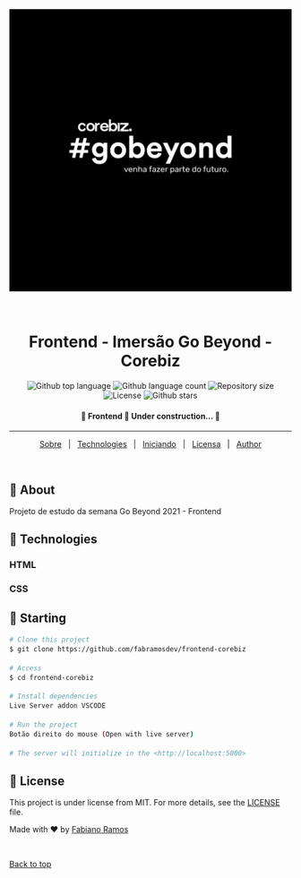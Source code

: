 <div align="center" id="top"> 
  <img src="./.github/gobeyond.jpg" alt="Go Beyond Corebiz" />

  &#xa0;

  <!-- <a href="https://frontend.netlify.app">Demo</a> -->
</div>

<h1 align="center">Frontend - Imersão Go Beyond - Corebiz</h1>

<p align="center">
  <img alt="Github top language" src="https://img.shields.io/github/languages/top/fabramosdev/frontend-corebiz?color=56BEB8">

  <img alt="Github language count" src="https://img.shields.io/github/languages/count/fabramosdev/frontend-corebiz?color=56BEB8">

  <img alt="Repository size" src="https://img.shields.io/github/repo-size/fabramosdev/frontend-corebiz?color=56BEB8">

  <img alt="License" src="https://img.shields.io/github/license/fabramosdev/frontend-corebiz?color=56BEB8">

  <!-- <img alt="Github issues" src="https://img.shields.io/github/issues/fabramosdev/frontend?color=56BEB8" /> -->

  <!-- <img alt="Github forks" src="https://img.shields.io/github/forks/fabramosdev/frontend?color=56BEB8" /> -->

  <img alt="Github stars" src="https://img.shields.io/github/stars/fabramosdev/frontend-corebiz?color=56BEB8" />
</p>

<!-- Status -->

<h4 align="center"> 
	🚧  Frontend 🚀 Under construction...  🚧
</h4> 

<hr>

<p align="center">
  <a href="#dart-about">Sobre</a> &#xa0; | &#xa0;
  <a href="#rocket-technologies">Technologies</a> &#xa0; | &#xa0;
  <a href="#checkered_flag-starting">Iniciando</a> &#xa0; | &#xa0;
  <a href="#memo-license">Licensa</a> &#xa0; | &#xa0;
  <a href="https://github.com/fabramosdev" target="_blank">Author</a>
</p>

<br>

## :dart: About ##

Projeto de estudo da semana Go Beyond 2021 - Frontend


## :rocket: Technologies ##

### HTML
### CSS

## :checkered_flag: Starting ##

```bash
# Clone this project
$ git clone https://github.com/fabramosdev/frontend-corebiz

# Access
$ cd frontend-corebiz

# Install dependencies
Live Server addon VSCODE

# Run the project
Botão direito do mouse (Open with live server)

# The server will initialize in the <http://localhost:5000>
```

## :memo: License ##

This project is under license from MIT. For more details, see the [LICENSE](LICENSE.md) file.


Made with :heart: by <a href="https://github.com/fabramosdev" target="_blank">Fabiano Ramos</a>

&#xa0;

<a href="#top">Back to top</a>
